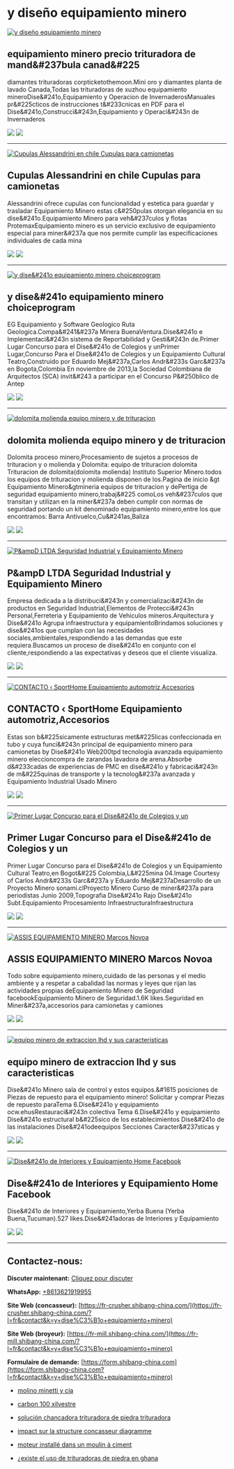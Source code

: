 # y diseño equipamiento minero

<a href="https://swt.shibang-china.com/?l=fr&img&k=y+dise%C3%B1o+equipamiento+minero" target="_blank">![y diseño equipamiento minero](http://static.shibang-china.com/all-800x300/371.jpg)</a>

## equipamiento minero precio trituradora de mand&#237bula canad&#225
diamantes trituradoras corpticketothemoon.Mini oro y diamantes planta de lavado Canada,Todas las trituradoras de xuzhou equipamiento mineroDise&#241o,Equipamiento y Operacion de InvernaderosManuales pr&#225cticos de instrucciones t&#233cnicas en PDF para el Dise&#241o,Construcci&#243n,Equipamiento y Operaci&#243n de Invernaderos


<a href="https://whatsapp.shibangsoft.com/WhatsApp.php" target="_blank" title="WhatsApp">![](http://static.shibang-china.com/icon/whatsapp.png)</a> <a href="https://swt.shibang-china.com/?l=fr&icon&k=y+dise%C3%B1o+equipamiento+minero" target="_blank">![](http://static.shibang-china.com/icon/chat-fr.png)</a>

---

<a href="https://swt.shibang-china.com/?l=fr&img&k=y+dise%C3%B1o+equipamiento+minero" target="_blank">![Cupulas Alessandrini en chile Cupulas para camionetas](http://static.shibang-china.com/all-800x300/921.jpg)</a>

## Cupulas Alessandrini en chile Cupulas para camionetas
Alessandrini ofrece cupulas con funcionalidad y estetica para guardar y trasladar Equipamiento Minero estas c&#250pulas otorgan elegancia en su dise&#241o.Equipamiento Minero para veh&#237culos y flotas ProtemaxEquipamiento minero es un servicio exclusivo de equipamiento especial para miner&#237a que nos permite cumplir las especificaciones individuales de cada mina


<a href="https://whatsapp.shibangsoft.com/WhatsApp.php" target="_blank" title="WhatsApp">![](http://static.shibang-china.com/icon/whatsapp.png)</a> <a href="https://swt.shibang-china.com/?l=fr&icon&k=y+dise%C3%B1o+equipamiento+minero" target="_blank">![](http://static.shibang-china.com/icon/chat-fr.png)</a>

---

<a href="https://swt.shibang-china.com/?l=fr&img&k=y+dise%C3%B1o+equipamiento+minero" target="_blank">![y dise&#241o equipamiento minero choiceprogram](http://static.shibang-china.com/all-800x300/1210.jpg)</a>

## y dise&#241o equipamiento minero choiceprogram
EG Equipamiento y Software Geologico Ruta Geologica.Compa&#241&#237a Minera BuenaVentura.Dise&#241o e Implementaci&#243n sistema de Reportabilidad y Gesti&#243n de.Primer Lugar Concurso para el Dise&#241o de Colegios y unPrimer Lugar,Concurso Para el Dise&#241o de Colegios y un Equipamiento Cultural Teatro,Construido por Eduardo Mej&#237a,Carlos Andr&#233s Garc&#237a en Bogota,Colombia En noviembre de 2013,la Sociedad Colombiana de Arquitectos (SCA) invit&#243 a participar en el Concurso P&#250blico de Antep


<a href="https://whatsapp.shibangsoft.com/WhatsApp.php" target="_blank" title="WhatsApp">![](http://static.shibang-china.com/icon/whatsapp.png)</a> <a href="https://swt.shibang-china.com/?l=fr&icon&k=y+dise%C3%B1o+equipamiento+minero" target="_blank">![](http://static.shibang-china.com/icon/chat-fr.png)</a>

---

<a href="https://swt.shibang-china.com/?l=fr&img&k=y+dise%C3%B1o+equipamiento+minero" target="_blank">![dolomita molienda equipo minero y de trituracion](http://static.shibang-china.com/all-800x300/454.jpg)</a>

## dolomita molienda equipo minero y de trituracion
Dolomita proceso minero,Procesamiento de sujetos a procesos de trituracion y o molienda y Dolomita: equipo de trituracion dolomita Trituracion de dolomita(dolomita molienda) Instituto Superior Minero.todos los equipos de trituracion y molienda disponen de los.Pagina de inicio &gt Equipamiento Minero&gtmineria equipos de trituracion y dePertiga de seguridad equipamiento minero,trabaj&#225 comoLos veh&#237culos que transitan y utilizan en la miner&#237a deben cumplir con normas de seguridad portando un kit denominado equipamiento minero,entre los que encontramos: Barra Antivuelco,Cu&#241as,Baliza


<a href="https://whatsapp.shibangsoft.com/WhatsApp.php" target="_blank" title="WhatsApp">![](http://static.shibang-china.com/icon/whatsapp.png)</a> <a href="https://swt.shibang-china.com/?l=fr&icon&k=y+dise%C3%B1o+equipamiento+minero" target="_blank">![](http://static.shibang-china.com/icon/chat-fr.png)</a>

---

<a href="https://swt.shibang-china.com/?l=fr&img&k=y+dise%C3%B1o+equipamiento+minero" target="_blank">![P&ampD LTDA Seguridad Industrial y Equipamiento Minero](http://static.shibang-china.com/all-800x300/696.jpg)</a>

## P&ampD LTDA Seguridad Industrial y Equipamiento Minero
Empresa dedicada a la distribuci&#243n y comercializaci&#243n de productos en Seguridad Industrial,Elementos de Protecci&#243n Personal,Ferreteria y Equipamiento de Vehiculos mineros.Arquitectura y Dise&#241o Agrupa infraestructura y equipamientoBrindamos soluciones y dise&#241os que cumplan con las necesidades sociales,ambientales,respondiendo a las demandas que este requiera.Buscamos un proceso de dise&#241o en conjunto con el cliente,respondiendo a las expectativas y deseos que el cliente visualiza.


<a href="https://whatsapp.shibangsoft.com/WhatsApp.php" target="_blank" title="WhatsApp">![](http://static.shibang-china.com/icon/whatsapp.png)</a> <a href="https://swt.shibang-china.com/?l=fr&icon&k=y+dise%C3%B1o+equipamiento+minero" target="_blank">![](http://static.shibang-china.com/icon/chat-fr.png)</a>

---

<a href="https://swt.shibang-china.com/?l=fr&img&k=y+dise%C3%B1o+equipamiento+minero" target="_blank">![CONTACTO ‹ SportHome Equipamiento automotriz,Accesorios](http://static.shibang-china.com/all-800x300/1475.jpg)</a>

## CONTACTO ‹ SportHome Equipamiento automotriz,Accesorios
Estas son b&#225sicamente estructuras met&#225licas confeccionada en tubo y cuya funci&#243n principal de equipamiento minero para camionetas by Dise&#241o Web200tpd tecnologia avanzada equipamiento minero eleccioncompra de zarandas lavadora de arena.Absorbe d&#233cadas de experiencias de PMC en dise&#241o y fabricaci&#243n de m&#225quinas de transporte y la tecnolog&#237a avanzada y Equipamiento Industrial Usado Minero


<a href="https://whatsapp.shibangsoft.com/WhatsApp.php" target="_blank" title="WhatsApp">![](http://static.shibang-china.com/icon/whatsapp.png)</a> <a href="https://swt.shibang-china.com/?l=fr&icon&k=y+dise%C3%B1o+equipamiento+minero" target="_blank">![](http://static.shibang-china.com/icon/chat-fr.png)</a>

---

<a href="https://swt.shibang-china.com/?l=fr&img&k=y+dise%C3%B1o+equipamiento+minero" target="_blank">![Primer Lugar Concurso para el Dise&#241o de Colegios y un](http://static.shibang-china.com/all-800x300/910.jpg)</a>

## Primer Lugar Concurso para el Dise&#241o de Colegios y un
Primer Lugar Concurso para el Dise&#241o de Colegios y un Equipamiento Cultural Teatro,en Bogot&#225 Colombia,L&#225mina 04.Image Courtesy of Carlos Andr&#233s Garc&#237a y Eduardo Mej&#237aDesarrollo de un Proyecto Minero sonami.clProyecto Minero Curso de miner&#237a para periodistas Junio 2009,Topografia Dise&#241o Rajo Dise&#241o Subt.Equipamiento Procesamiento InfraestructuraInfraestructura


<a href="https://whatsapp.shibangsoft.com/WhatsApp.php" target="_blank" title="WhatsApp">![](http://static.shibang-china.com/icon/whatsapp.png)</a> <a href="https://swt.shibang-china.com/?l=fr&icon&k=y+dise%C3%B1o+equipamiento+minero" target="_blank">![](http://static.shibang-china.com/icon/chat-fr.png)</a>

---

<a href="https://swt.shibang-china.com/?l=fr&img&k=y+dise%C3%B1o+equipamiento+minero" target="_blank">![ASSIS EQUIPAMIENTO MINERO Marcos Novoa](http://static.shibang-china.com/all-800x300/112.jpg)</a>

## ASSIS EQUIPAMIENTO MINERO Marcos Novoa
Todo sobre equipamiento minero,cuidado de las personas y el medio ambiente y a respetar a cabalidad las normas y leyes que rijan las actividades propias deEquipamiento Minero de Seguridad facebookEquipamiento Minero de Seguridad.1.6K likes.Seguridad en Miner&#237a,accesorios para camionetas y camiones


<a href="https://whatsapp.shibangsoft.com/WhatsApp.php" target="_blank" title="WhatsApp">![](http://static.shibang-china.com/icon/whatsapp.png)</a> <a href="https://swt.shibang-china.com/?l=fr&icon&k=y+dise%C3%B1o+equipamiento+minero" target="_blank">![](http://static.shibang-china.com/icon/chat-fr.png)</a>

---

<a href="https://swt.shibang-china.com/?l=fr&img&k=y+dise%C3%B1o+equipamiento+minero" target="_blank">![equipo minero de extraccion lhd y sus caracteristicas](http://static.shibang-china.com/all-800x300/352.jpg)</a>

## equipo minero de extraccion lhd y sus caracteristicas
Dise&#241o Minero sala de control y estos equipos.&#1615 posiciones de Piezas de repuesto para el equipamiento minero! Solicitar y comprar Piezas de repuesto paraTema 6.Dise&#241o y equipamiento ocw.ehusRestauraci&#243n colectiva Tema 6.Dise&#241o y equipamiento Dise&#241o estructural b&#225sico de los establecimientos Dise&#241o de las instalaciones Dise&#241odeequipos Secciones Caracter&#237sticas y


<a href="https://whatsapp.shibangsoft.com/WhatsApp.php" target="_blank" title="WhatsApp">![](http://static.shibang-china.com/icon/whatsapp.png)</a> <a href="https://swt.shibang-china.com/?l=fr&icon&k=y+dise%C3%B1o+equipamiento+minero" target="_blank">![](http://static.shibang-china.com/icon/chat-fr.png)</a>

---

<a href="https://swt.shibang-china.com/?l=fr&img&k=y+dise%C3%B1o+equipamiento+minero" target="_blank">![Dise&#241o de Interiores y Equipamiento Home Facebook](http://static.shibang-china.com/all-800x300/860.jpg)</a>

## Dise&#241o de Interiores y Equipamiento Home Facebook
Dise&#241o de Interiores y Equipamiento,Yerba Buena (Yerba Buena,Tucuman).527 likes.Dise&#241adoras de Interiores y Equipamiento

<a href="https://whatsapp.shibangsoft.com/WhatsApp.php" target="_blank" title="WhatsApp">![](http://static.shibang-china.com/icon/whatsapp.png)</a> <a href="https://swt.shibang-china.com/?l=fr&icon&k=y+dise%C3%B1o+equipamiento+minero" target="_blank">![](http://static.shibang-china.com/icon/chat-fr.png)</a>

---
## Contactez-nous:

**Discuter maintenant:** [Cliquez pour discuter](https://swt.shibang-china.com?l=fr&contact&k=y+dise%C3%B1o+equipamiento+minero)

**WhatsApp:**  [+8613621919955](https://whatsapp.shibangsoft.com/WhatsApp.php)

**Site Web (concasseur):** [https://fr-crusher.shibang-china.com/](https://fr-crusher.shibang-china.com/?l=fr&contact&k=y+dise%C3%B1o+equipamiento+minero)

**Site Web (broyeur):** [https://fr-mill.shibang-china.com/](https://fr-mill.shibang-china.com/?l=fr&contact&k=y+dise%C3%B1o+equipamiento+minero)

**Formulaire de demande:** [https://form.shibang-china.com](https://form.shibang-china.com?l=fr&contact&k=y+dise%C3%B1o+equipamiento+minero)

* [molino minetti y cía](../65/molino%20minetti%20y%20c%C3%ADa.md)

* [carbon 100 xilvestre](../62/carbon%20100%20xilvestre.md)

* [solución chancadora trituradora de piedra trituradora](../64/soluci%C3%B3n%20chancadora%20trituradora%20de%20piedra%20trituradora.md)

* [impact sur la structure concasseur diagramme](../61/impact%20sur%20la%20structure%20concasseur%20diagramme.md)

* [moteur installé dans un moulin à ciment](../65/moteur%20install%C3%A9%20dans%20un%20moulin%20%C3%A0%20ciment.md)

* [¿existe el uso de trituradoras de piedra en ghana](../62/%C2%BFexiste%20el%20uso%20de%20trituradoras%20de%20piedra%20en%20ghana.md)